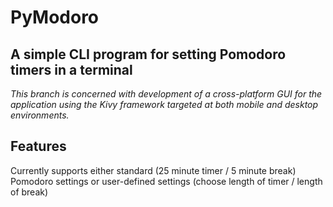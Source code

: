 # PyModoro
## A simple CLI program for setting Pomodoro timers in a terminal
*This branch is concerned with development of a cross-platform GUI for the application using the Kivy framework targeted at both mobile and desktop environments.*
## Features
Currently supports either standard (25 minute timer / 5 minute break)
Pomodoro settings or user-defined settings (choose length of timer / length of break)